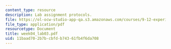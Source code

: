 ```yaml
---
content_type: resource
description: Lab assignment protocols.
file: https://ol-ocw-studio-app-qa.s3.amazonaws.com/courses/9-12-experimental-molecular-neurobiology-fall-2006/11baad702b7bcbfdb74361fb4f6da708_week04_lab03.pdf
file_type: application/pdf
resourcetype: Document
title: week04_lab03.pdf
uid: 11baad70-2b7b-cbfd-b743-61fb4f6da708
---
```

